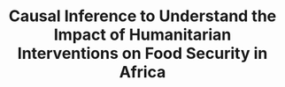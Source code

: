 ---
title: 'Causal Inference to Understand the Impact of Humanitarian Interventions on Food Security in Africa'
logo: 'msr.webp'
pi: 'Jose Maria Tarraga'
uvpi: 'Gustau Camps-Valls, Gherardo Varando'
years: '2022-2024'
website: 'https://www.microsoft.com/en-us/research/collaboration/microsoft-climate-research-initiative/'
funding_source: 'Microsoft Research - Microsoft Climate Research Initiative'
role: ''
project_type: ''
partners: []
weight: 10
---